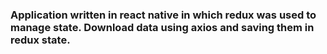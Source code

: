 ### Application written in react native in which redux was used to manage state. Download data using axios and saving them in redux state.
